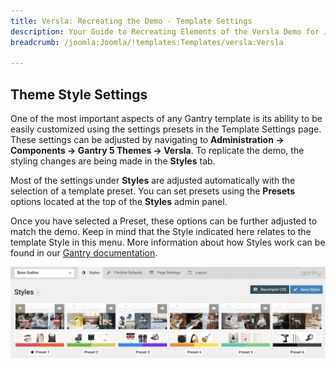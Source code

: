 ```yaml
---
title: Versla: Recreating the Demo - Template Settings
description: Your Guide to Recreating Elements of the Versla Demo for Joomla
breadcrumb: /joomla:Joomla/!templates:Templates/versla:Versla

---
```


Theme Style Settings
-----

One of the most important aspects of any Gantry template is its ability to be easily customized using the settings presets in the Template Settings page. These settings can be adjusted by navigating to **Administration -> Components -> Gantry 5 Themes -> Versla**. To replicate the demo, the styling changes are being made in the **Styles** tab.

Most of the settings under **Styles** are adjusted automatically with the selection of a template preset. You can set presets using the **Presets** options located at the top of the **Styles** admin panel.

Once you have selected a Preset, these options can be further adjusted to match the demo. Keep in mind that the Style indicated here relates to the template Style in this menu. More information about how Styles work can be found in our [Gantry documentation](http://docs.gantry.org/gantry5/configure/styles).

![Style Settings](assets/style_settings.jpeg)